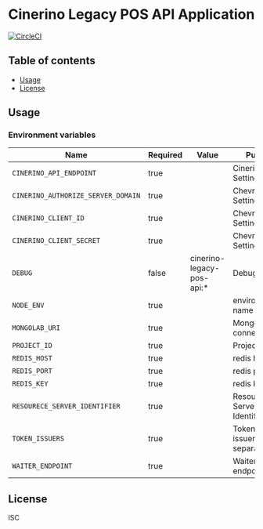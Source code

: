 # Cinerino Legacy POS API Application

[![CircleCI](https://circleci.com/gh/cinerino/legacy-pos-api.svg?style=svg)](https://circleci.com/gh/cinerino/legacy-pos-api)

## Table of contents

* [Usage](#usage)
* [License](#license)

## Usage

### Environment variables

| Name                               | Required | Value                     | Purpose                        |
| ---------------------------------- | -------- | ------------------------- | ------------------------------ |
| `CINERINO_API_ENDPOINT`            | true     |                           | Cinerino API Settings          |
| `CINERINO_AUTHORIZE_SERVER_DOMAIN` | true     |                           | Chevre API Settings            |
| `CINERINO_CLIENT_ID`               | true     |                           | Chevre API Settings            |
| `CINERINO_CLIENT_SECRET`           | true     |                           | Chevre API Settings            |
| `DEBUG`                            | false    | cinerino-legacy-pos-api:* | Debug                          |
| `NODE_ENV`                         | true     |                           | environment name               |
| `MONGOLAB_URI`                     | true     |                           | MongoDB connection URI         |
| `PROJECT_ID`                       | true     |                           | Project ID                     |
| `REDIS_HOST`                       | true     |                           | redis host                     |
| `REDIS_PORT`                       | true     |                           | redis port                     |
| `REDIS_KEY`                        | true     |                           | redis key                      |
| `RESOURECE_SERVER_IDENTIFIER`      | true     |                           | Resource Server Identifier     |
| `TOKEN_ISSUERS`                    | true     |                           | Token issuers(Comma separated) |
| `WAITER_ENDPOINT`                  | true     |                           | Waiter endpoint                |

## License

ISC
